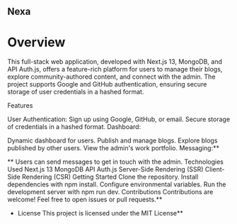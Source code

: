 ## Nexa

# Overview

This full-stack web application, developed with Next.js 13, MongoDB, and API Auth.js, offers a feature-rich platform for users to manage their blogs, explore community-authored content, and connect with the admin. The project supports Google and GitHub authentication, ensuring secure storage of user credentials in a hashed format.

Features

User Authentication:
Sign up using Google, GitHub, or email.
Secure storage of credentials in a hashed format.
Dashboard:

Dynamic dashboard for users.
Publish and manage blogs.
Explore blogs published by other users.
View the admin's work portfolio.
Messaging:**

** Users can send messages to get in touch with the admin.
Technologies Used
Next.js 13
MongoDB
API Auth.js
Server-Side Rendering (SSR)
Client-Side Rendering (CSR)
Getting Started
Clone the repository.
Install dependencies with npm install.
Configure environmental variables.
Run the development server with npm run dev.
Contributions
Contributions are welcome! Feel free to open issues or pull requests.**

* License
This project is licensed under the MIT License**
